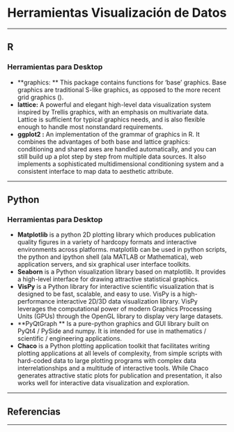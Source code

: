 Herramientas Visualización de Datos
===================

----------


R
-------------

### Herramientas para Desktop

*  **graphics: ** This package contains functions for ‘base’ graphics. Base graphics are traditional S-like graphics, as opposed to the more recent grid graphics ().
*  **lattice:** A powerful and elegant high-level data visualization system inspired by Trellis graphics, with an emphasis on multivariate data. Lattice is sufficient for typical graphics needs, and is also flexible enough to handle most nonstandard requirements.
* **ggplot2 :** An implementation of the grammar of graphics in R. It combines the advantages of both base and lattice graphics: conditioning and shared axes are handled automatically, and you can still build up a plot step by step from multiple data sources. It also implements a sophisticated multidimensional conditioning system and a consistent interface to map data to aesthetic attribute. 


----------


Python
-------------------
### Herramientas para Desktop 

* **Matplotlib** is a python 2D plotting library which produces publication quality figures in a variety of hardcopy formats and interactive environments across platforms. matplotlib can be used in python scripts, the python and ipython shell (ala MATLAB or Mathematica), web application servers, and six graphical user interface toolkits.
*  **Seaborn** is a Python visualization library based on matplotlib. It provides a high-level interface for drawing attractive statistical graphics.
*  **VisPy** is a Python library for interactive scientific visualization that is designed to be fast, scalable, and easy to use. VisPy is a high-performance interactive 2D/3D data visualization library. VisPy leverages the computational power of modern Graphics Processing Units (GPUs) through the OpenGL library to display very large datasets.
* **PyQtGraph ** Is a pure-python graphics and GUI library built on PyQt4 / PySide and numpy. It is intended for use in mathematics / scientific / engineering applications.
* **Chaco**  is a Python plotting application toolkit that facilitates writing plotting applications at all levels of complexity, from simple scripts with hard-coded data to large plotting programs with complex data interrelationships and a multitude of interactive tools. While Chaco generates attractive static plots for publication and presentation, it also works well for interactive data visualization and exploration.

----------


Referencias
-------------

----------
